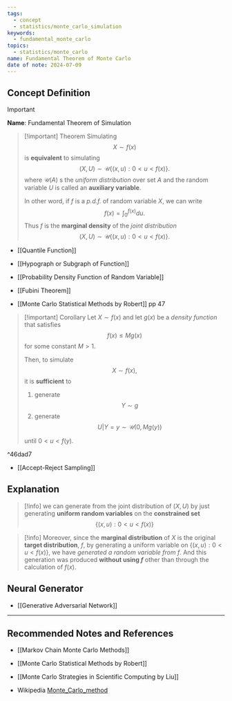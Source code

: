 ```yaml
---
tags:
  - concept
  - statistics/monte_carlo_simulation
keywords:
  - fundamental_monte_carlo
topics:
  - statistics/monte_carlo
name: Fundamental Theorem of Monte Carlo
date of note: 2024-07-09
---
```


## Concept Definition

>[!important]
>**Name**: Fundamental Theorem of Simulation

>[!important] Theorem
>Simulating $$X \sim f(x)$$ is **equivalent** to simulating $$(X, U) \sim \mathcal{U}\left\{ (x,u):  0 < u < f(x) \right\}. $$ where $\mathcal{U}(A)$ s the *uniform distribution* over set $A$ and the random variable $U$ is called an **auxiliary variable**.
>
>In other word, if $f$ is a *p.d.f.* of random variable $X$, we can write
>$$
>f(x) = \int_{0}^{f(x)}du.
>$$
>Thus $f$ is the **marginal density** of the *joint distribution* $$(X, U) \sim \mathcal{U}\left\{ (x,u):  0 < u < f(x) \right\}. $$


- [[Quantile Function]]
- [[Hypograph or Subgraph of Function]]
- [[Probability Density Function of Random Variable]]
- [[Fubini Theorem]]

- [[Monte Carlo Statistical Methods by Robert]] pp 47


>[!important] Corollary
>Let $X \sim f(x)$ and let $g(x)$ be a *density function* that satisfies 
>$$f(x) \le M g(x)$$ for some constant $M > 1$. 
>
>Then, to simulate $$X \sim f(x),$$ it is **sufficient** to 
>1. generate $$Y \sim g$$
>2. generate $$U|Y=y \sim \mathcal{U}(0, Mg(y))$$ 
>
>until $0 < u <f(y).$

^46dad7

- [[Accept-Reject Sampling]]

## Explanation

>[!info]
>we can generate from the joint distribution of $(X, U)$ by just generating **uniform random variables** on the **constrained set**
>$$\left\{ (x,u):  0 < u < f(x) \right\}$$

>[!info]
>Moreover, since the **marginal distribution** of $X$ is the original **target distribution**, $f$, by generating a uniform variable on $\left\{ (x,u):  0 < u < f(x) \right\}$, we have *generated a random variable from* $f$. And this generation was produced **without using $f$** other than through the calculation of $f(x)$.

## Neural Generator

- [[Generative Adversarial Network]]



-----------
##  Recommended Notes and References



- [[Markov Chain Monte Carlo Methods]]


- [[Monte Carlo Statistical Methods by Robert]]
- [[Monte Carlo Strategies in Scientific Computing by Liu]]
- Wikipedia [Monte_Carlo_method](https://en.wikipedia.org/wiki/Monte_Carlo_method)
